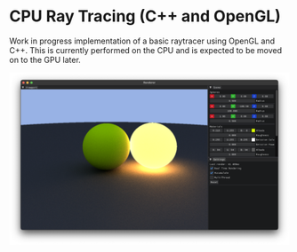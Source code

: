 # CPU Ray Tracing (C++ and OpenGL)

Work in progress implementation of a basic raytracer using OpenGL and C++. This is currently performed on the CPU and is expected to be moved on to the GPU later.

![RayTracing User Interface](README/RayTracing_UI.png)
